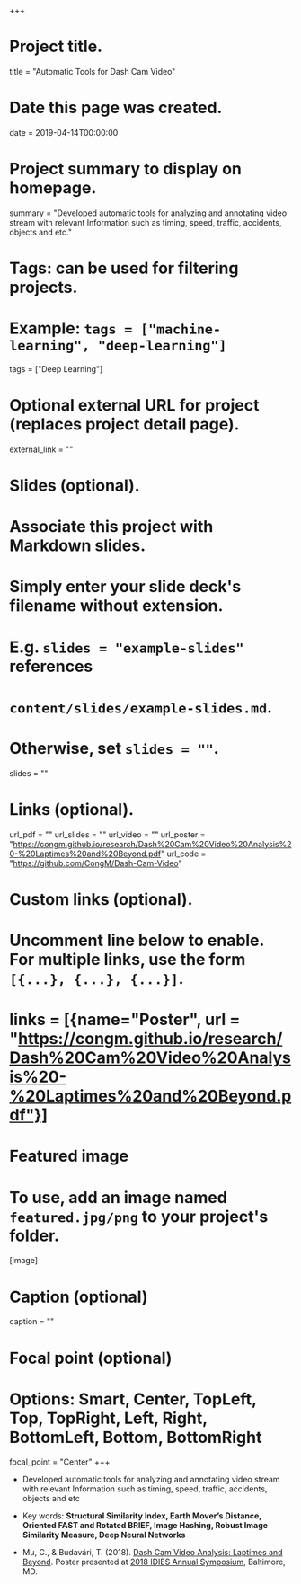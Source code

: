 +++
# Project title.
title = "Automatic Tools for Dash Cam Video"

# Date this page was created.
date = 2019-04-14T00:00:00

# Project summary to display on homepage.
summary = "Developed automatic tools for analyzing and annotating video stream with relevant Information such as timing, speed, traffic, accidents, objects and etc."

# Tags: can be used for filtering projects.
# Example: `tags = ["machine-learning", "deep-learning"]`
tags = ["Deep Learning"]

# Optional external URL for project (replaces project detail page).
external_link = ""

# Slides (optional).
#   Associate this project with Markdown slides.
#   Simply enter your slide deck's filename without extension.
#   E.g. `slides = "example-slides"` references 
#   `content/slides/example-slides.md`.
#   Otherwise, set `slides = ""`.
slides = ""

# Links (optional).
url_pdf = ""
url_slides = ""
url_video = ""
url_poster = "https://congm.github.io/research/Dash%20Cam%20Video%20Analysis%20-%20Laptimes%20and%20Beyond.pdf"
url_code = "https://github.com/CongM/Dash-Cam-Video"

# Custom links (optional).
#   Uncomment line below to enable. For multiple links, use the form `[{...}, {...}, {...}]`.
# links = [{name="Poster", url = "https://congm.github.io/research/Dash%20Cam%20Video%20Analysis%20-%20Laptimes%20and%20Beyond.pdf"}]

# Featured image
# To use, add an image named `featured.jpg/png` to your project's folder. 
[image]
  # Caption (optional)
  caption = ""
  
  # Focal point (optional)
  # Options: Smart, Center, TopLeft, Top, TopRight, Left, Right, BottomLeft, Bottom, BottomRight
  focal_point = "Center"
+++

- Developed automatic tools for analyzing and annotating video stream with relevant Information such as timing, speed, traffic, accidents, objects and etc

- Key words: **Structural Similarity Index, Earth Mover’s Distance, Oriented FAST and Rotated BRIEF, Image Hashing, Robust Image Similarity Measure, Deep Neural Networks**

- Mu, C., & Budavári, T. (2018). [Dash Cam Video Analysis: Laptimes and Beyond](https://congm.github.io/research/Dash%20Cam%20Video%20Analysis%20-%20Laptimes%20and%20Beyond.pdf). Poster presented at [2018 IDIES Annual Symposium](http://idies.jhu.edu/presentation/dash-cam-video-analysis-laptimes-and-beyond/), Baltimore, MD.


